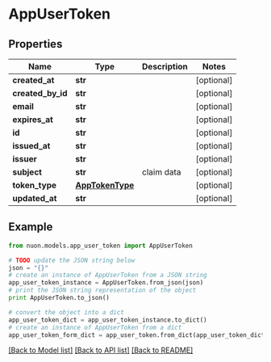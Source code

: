 # AppUserToken


## Properties

Name | Type | Description | Notes
------------ | ------------- | ------------- | -------------
**created_at** | **str** |  | [optional] 
**created_by_id** | **str** |  | [optional] 
**email** | **str** |  | [optional] 
**expires_at** | **str** |  | [optional] 
**id** | **str** |  | [optional] 
**issued_at** | **str** |  | [optional] 
**issuer** | **str** |  | [optional] 
**subject** | **str** | claim data | [optional] 
**token_type** | [**AppTokenType**](AppTokenType.md) |  | [optional] 
**updated_at** | **str** |  | [optional] 

## Example

```python
from nuon.models.app_user_token import AppUserToken

# TODO update the JSON string below
json = "{}"
# create an instance of AppUserToken from a JSON string
app_user_token_instance = AppUserToken.from_json(json)
# print the JSON string representation of the object
print AppUserToken.to_json()

# convert the object into a dict
app_user_token_dict = app_user_token_instance.to_dict()
# create an instance of AppUserToken from a dict
app_user_token_form_dict = app_user_token.from_dict(app_user_token_dict)
```
[[Back to Model list]](../README.md#documentation-for-models) [[Back to API list]](../README.md#documentation-for-api-endpoints) [[Back to README]](../README.md)


